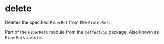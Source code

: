 # delete

Deletes the specified `FiberRef` from the `FibterRefs`.

Part of the `FiberRefs` module from the `@effect/io` package. Also known as `FiberRefs.delete`.
